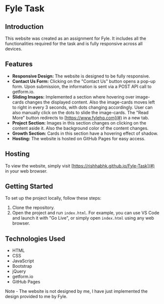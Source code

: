 # Fyle Task

## Introduction

This website was created as an assignment for Fyle. It includes all the functionalities required for the task and is fully responsive across all devices.

## Features

-  **Responsive Design:** The website is designed to be fully responsive.
-  **Contact Us Form:** Clicking on the "Contact Us" button opens a pop-up form. Upon submission, the information is sent via a POST API call to getform.io.
-  **Sliding Images:** Implemented a section where hovering over image-cards changes the displayed content. Also the image-cards moves left to right in every 3 seconds, with dots changing accordingly.
  User can also manually click on the dots to slide the image-cards. The "Read More" button redirects to [https://www.fylehq.com](#) in a new tab.
-  **Project Section:** Images in this section changes on clicking on the content aside it. Also the background color of the content changes.
-  **Growth Section:** Cards in this section have a hovering effect of shadow.
-  **Hosting:** The website is hosted on GitHub Pages for easy access.

## Hosting

To view the website, simply visit [https://rishhabhk.github.io/Fyle-Task](#) in your web browser.

## Getting Started

To set up the project locally, follow these steps:

1. Clone the repository.
2. Open the project and run `index.html`. For example, you can use VS Code and launch it with "Go Live", or simply open `index.html` using any web browser.


## Technologies Used

- HTML
- CSS
- JavaScript
- Bootstrap
- jQuery
- getform.io
- GitHub Pages

Note - The website is not designed by me, I have just implemented the design provided to me by Fyle.
